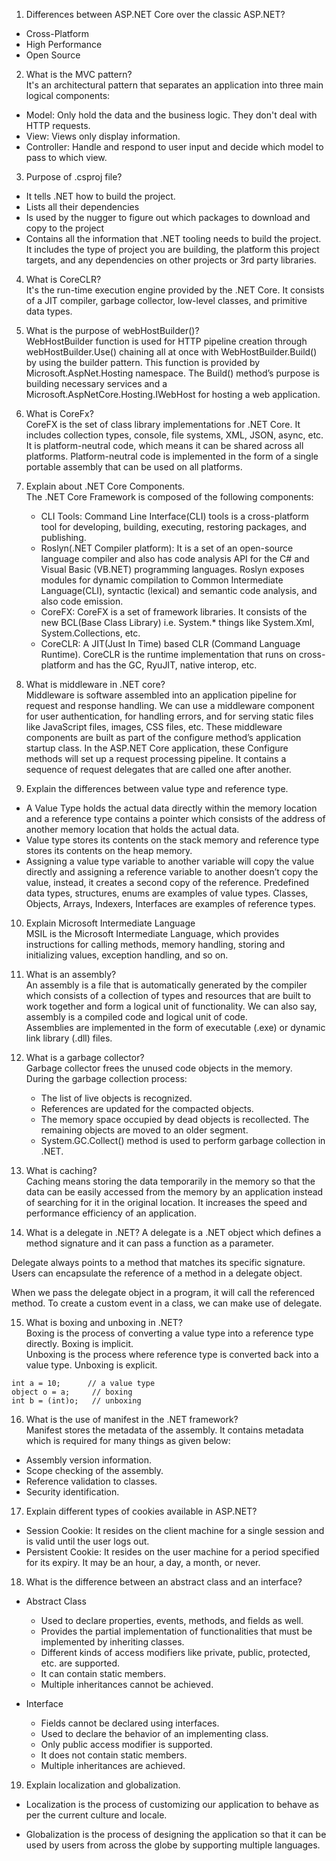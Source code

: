 1. Differences between ASP.NET Core over the classic ASP.NET?  
- Cross-Platform  
- High Performance  
- Open Source  

2. What is the MVC pattern?  
It's an architectural pattern that separates an application into three main logical components:  
- Model: Only hold the data and the business logic. They don't deal with HTTP requests.
- View: Views only display information.   
- Controller: Handle and respond to user input and decide which model to pass to which view. 

3. Purpose of .csproj file?  
- It tells .NET how to build the project.
- Lists all their dependencies
- Is used by the nugger to figure out which packages to download and copy to the project
- Contains all the information that .NET tooling needs to build the project. It includes the type of project you are building, the platform this project targets, and any dependencies on other projects or 3rd party libraries.

4. What is CoreCLR?  
It's the run-time execution engine provided by the .NET Core. It consists of a JIT compiler, garbage collector, low-level classes, and primitive data types.

5. What is the purpose of webHostBuilder()?  
WebHostBuilder function is used for HTTP pipeline creation through webHostBuilder.Use() chaining all at once with WebHostBuilder.Build() by using the builder pattern. This function is provided by Microsoft.AspNet.Hosting namespace. The Build() method’s purpose is building necessary services and a Microsoft.AspNetCore.Hosting.IWebHost for hosting a web application.

6. What is CoreFx?  
CoreFX is the set of class library implementations for .NET Core. It includes collection types, console, file systems, XML, JSON, async, etc. It is platform-neutral code, which means it can be shared across all platforms. Platform-neutral code is implemented in the form of a single portable assembly that can be used on all platforms.

7. Explain about .NET Core Components.  
The .NET Core Framework is composed of the following components:
	- CLI Tools: Command Line Interface(CLI) tools is a cross-platform tool for developing, building, executing, restoring packages, and publishing. 
	- Roslyn(.NET Compiler platform): It is a set of an open-source language compiler and also has code analysis API for the C# and Visual Basic (VB.NET) programming languages. Roslyn exposes modules for dynamic compilation to Common Intermediate Language(CLI), syntactic (lexical) and semantic code analysis, and also code emission.
	- CoreFX: CoreFX is a set of framework libraries. It consists of the new BCL(Base Class Library) i.e. System.* things like System.Xml, System.Collections, etc.
	- CoreCLR: A JIT(Just In Time) based CLR (Command Language Runtime). CoreCLR is the runtime implementation that runs on cross-platform and has the GC, RyuJIT, native interop, etc.

8. What is middleware in .NET core?  
Middleware is software assembled into an application pipeline for request and response handling. We can use a middleware component for user authentication, for handling errors, and  for serving static files like JavaScript files, images, CSS files, etc.
These middleware components are built as part of the configure method’s application startup class. In the ASP.NET Core application, these Configure methods will set up a request processing pipeline. It contains a sequence of request delegates that are called one after another.

9. Explain the differences between value type and reference type.  
- A Value Type holds the actual data directly within the memory location and a reference type contains a pointer which consists of the address of another memory location that holds the actual data.
- Value type stores its contents on the stack memory and reference type stores its contents on the heap memory.
- Assigning a value type variable to another variable will copy the value directly and assigning a reference variable to another doesn’t copy the value, instead, it creates a second copy of the reference.
Predefined data types, structures, enums are examples of value types. Classes, Objects, Arrays, Indexers, Interfaces are examples of reference types.

10. Explain Microsoft Intermediate Language  
MSIL is the Microsoft Intermediate Language, which provides instructions for calling methods, memory handling, storing and initializing values, exception handling, and so on.

11.  What is an assembly?  
An assembly is a file that is automatically generated by the compiler which consists of a collection of types and resources that are built to work together and form a logical unit of functionality. We can also say, assembly is a compiled code and logical unit of code.  
Assemblies are implemented in the form of executable (.exe) or dynamic link library (.dll) files.  

12. What is a garbage collector?  
Garbage collector frees the unused code objects in the memory.  
During the garbage collection process:  
	- The list of live objects is recognized.
	- References are updated for the compacted objects.
	- The memory space occupied by dead objects is recollected. The remaining objects are moved to an older segment.
	- System.GC.Collect() method is used to perform garbage collection in .NET.

13. What is caching?  
Caching means storing the data temporarily in the memory so that the data can be easily accessed from the memory by an application instead of searching for it in the original location. It increases the speed and performance efficiency of an application.

14. What is a delegate in .NET?
A delegate is a .NET object which defines a method signature and it can pass a function as a parameter.

Delegate always points to a method that matches its specific signature. Users can encapsulate the reference of a method in a delegate object.

When we pass the delegate object in a program, it will call the referenced method. To create a custom event in a class, we can make use of delegate.

15. What is boxing and unboxing in .NET?  
Boxing is the process of converting a value type into a reference type directly. Boxing is implicit.  
Unboxing is the process where reference type is converted back into a value type. Unboxing is explicit.  
```
int a = 10;      // a value type
object o = a;     // boxing
int b = (int)o;   // unboxing
```

16.   What is the use of manifest in the .NET framework?  
Manifest stores the metadata of the assembly. It contains metadata which is required for many things as given below:

- Assembly version information.
- Scope checking of the assembly.
- Reference validation to classes.
- Security identification.

17.  Explain different types of cookies available in ASP.NET?  
- Session Cookie: It resides on the client machine for a single session and is valid until the user logs out.
- Persistent Cookie: It resides on the user machine for a period specified for its expiry. It may be an hour, a day, a month, or never.

18. What is the difference between an abstract class and an interface?

- Abstract Class	
    - Used to declare properties, events, methods, and fields as well.	
    - Provides the partial implementation of functionalities that must be implemented by inheriting classes.
    - Different kinds of access modifiers like private, public, protected, etc. are supported.
    - It can contain static members.
    - Multiple inheritances cannot be achieved.
     
- Interface
    - Fields cannot be declared using interfaces.
    - Used to declare the behavior of an implementing class.
	- Only public access modifier is supported.
	- It does not contain static members.
	- Multiple inheritances are achieved.

19.   Explain localization and globalization.
- Localization is the process of customizing our application to behave as per the current culture and locale.

- Globalization is the process of designing the application so that it can be used by users from across the globe by supporting multiple languages.




